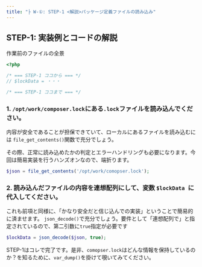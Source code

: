 ```yaml
---
title: "├ W-①: STEP-1 <解説>パッケージ定義ファイルの読み込み"
---
```


## STEP-1: 実装例とコードの解説

作業前のファイルの全景

```php
<?php

/* === STEP-1 ココから === */
// $lockData = ・・・

/* === STEP-1 ココまで === */

```



### 1. `/opt/work/composer.lock`にある`.lock`ファイルを読み込んでください。

内容が安全であることが担保できていて、ローカルにあるファイルを読み込むには  `file_get_contents()`関数で充分でしょう。

その際、正常に読み込めたかの判定とエラーハンドリングも必要になります。今回は簡易実装を行うハンズオンなので、端折ります。

```php
$json = file_get_contents('/opt/work/comopser.lock');
```



### 2. 読み込んだファイルの内容を連想配列にして、変数 `$lockData `に代入してください。

これも前項と同様に、「かなり安全だと信じ込んでの実装」ということで簡易的に済ませます。 `json_decode()`で充分でしょう。要件として「連想配列で」と指定されているので、第二引数に`true`指定が必要です

```php
$lockData = json_decode($json, true);
```



STEP-1はコレで完了です。是非、`comopser.lock`はどんな情報を保持しているのか？を知るために、`var_dump()`を掛けて覗いてみてください。
